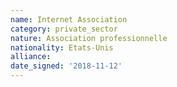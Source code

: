 ```yaml
---
name: Internet Association 
category: private_sector
nature: Association professionnelle 
nationality: Etats-Unis
alliance: 
date_signed: '2018-11-12'
---
```

    